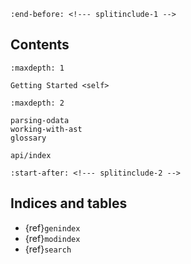 ```{include} ../../README.md
:end-before: <!--- splitinclude-1 -->
```

## Contents
```{toctree}
:maxdepth: 1

Getting Started <self>
```

```{toctree}
:maxdepth: 2

parsing-odata
working-with-ast
glossary

api/index
```

```{include} ../../README.md
:start-after: <!--- splitinclude-2 -->
```

## Indices and tables

* {ref}`genindex`
* {ref}`modindex`
* {ref}`search`


